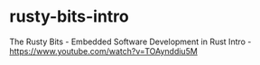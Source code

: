 # rusty-bits-intro
The Rusty Bits - Embedded Software Development in Rust Intro - https://www.youtube.com/watch?v=TOAynddiu5M
